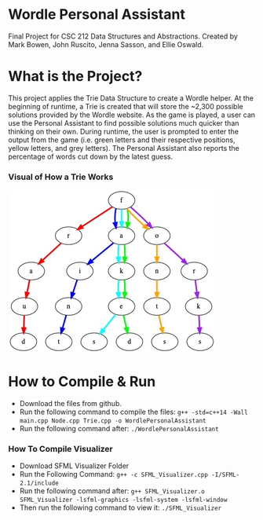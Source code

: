 # Wordle Personal Assistant
Final Project for CSC 212 Data Structures and Abstractions. Created by Mark Bowen, John Ruscito, Jenna Sasson, and Ellie Oswald. 

# What is the Project?
This project applies the Trie Data Structure to create a Wordle helper. At the beginning of runtime, a Trie is created that will store the ~2,300 possible solutions provided by the Wordle website. As the game is played, a user can use the Personal Assistant to find possible solutions much quicker than thinking on their own. During runtime, the user is prompted to enter the output from the game (i.e. green letters and their respective positions, yellow letters, and grey letters). The Personal Assistant also reports the percentage of words cut down by the latest guess. 

### Visual of How a Trie Works
![Trie Example](https://github.com/m-bowen/Personal-Wordle-Assistant/blob/main/trie_example.jpg?raw=true)


# How to Compile & Run
- Download the files from github.
- Run the following command to compile the files:
```g++ -std=c++14 -Wall main.cpp Node.cpp Trie.cpp -o WordlePersonalAssistant```
- Run the following command after:
```./WordlePersonalAssistant```

### How To Compile Visualizer
- Download SFML Visualizer Folder
- Run the Following Command:
```g++ -c SFML_Visualizer.cpp -I/SFML-2.1/include```
- Run the following command after:
```g++ SFML_Visualizer.o SFML_Visualizer -lsfml-graphics -lsfml-system -lsfml-window```
- Then run the following command to view it:
```./SFML_Visualizer```
